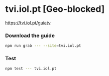 # tvi.iol.pt [Geo-blocked]

https://tvi.iol.pt/guiatv

### Download the guide

```sh
npm run grab --- --site=tvi.iol.pt
```

### Test

```sh
npm test --- tvi.iol.pt
```
